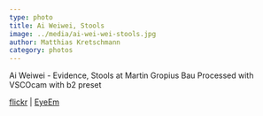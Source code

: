 ```yaml
---
type: photo
title: Ai Weiwei, Stools
image: ../media/ai-wei-wei-stools.jpg
author: Matthias Kretschmann
category: photos
---
```


Ai Weiwei - Evidence, Stools at Martin Gropius Bau
Processed with VSCOcam with b2 preset

[flickr](https://www.flickr.com/photos/krema/14016811365/) | [EyeEm](http://www.eyeem.com/p/35839008)